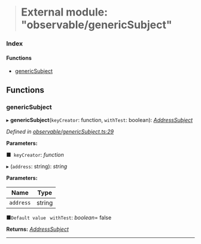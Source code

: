 > # External module: "observable/genericSubject"

### Index

#### Functions

* [genericSubject](_observable_genericsubject_.md#genericsubject)

## Functions

###  genericSubject

▸ **genericSubject**(`keyCreator`: function, `withTest`: boolean): *[AddressSubject](_observable_types_.md#addresssubject)*

*Defined in [observable/genericSubject.ts:29](https://github.com/polkadot-js/ui/blob/49a0d06/packages/ui-keyring/src/observable/genericSubject.ts#L29)*

**Parameters:**

■` keyCreator`: *function*

▸ (`address`: string): *string*

**Parameters:**

Name | Type |
------ | ------ |
`address` | string |

■`Default value` ` withTest`: *boolean*= false

**Returns:** *[AddressSubject](_observable_types_.md#addresssubject)*

___